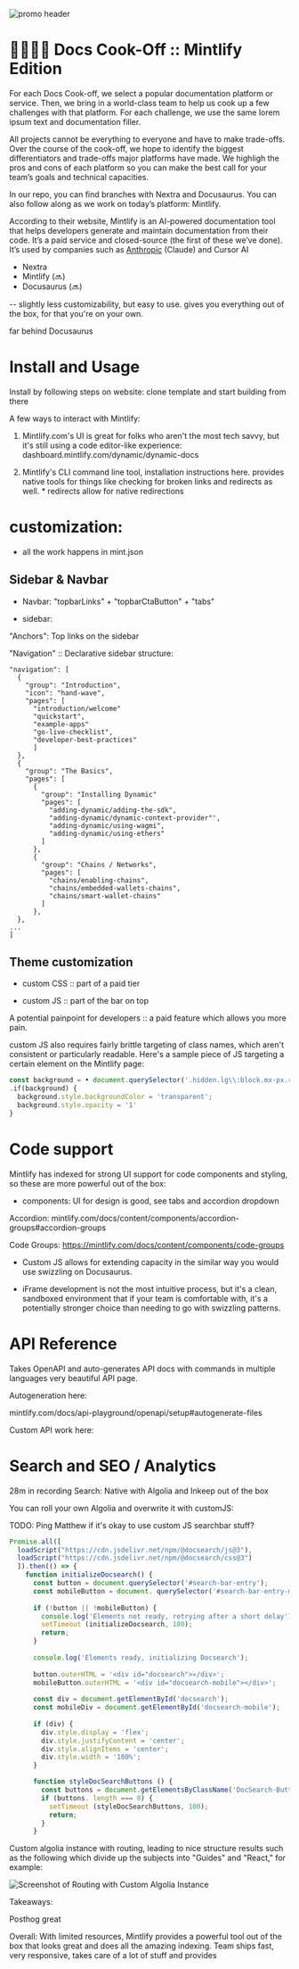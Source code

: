 ![promo header](./assets/cook-off-promo.png)

# 👨‍🍳👨‍🍳 Docs Cook-Off :: Mintlify Edition

For each Docs Cook-off, we select a popular documentation platform or service. Then, we bring in a world-class team to help us cook up a few challenges with that platform. For each challenge, we use the same lorem ipsum text and documentation filler.

All projects cannot be everything to everyone and have to make trade-offs. 
Over the course of the cook-off, we hope to identify the biggest differentiators and trade-offs major platforms have made. We highligh the pros and cons of each platform so you can make the best call for your team’s goals and technical capacities.

In our repo, you can find branches with Nextra and Docusaurus. You can also follow along as we work on today’s platform: Mintlify.

According to their website, Mintlify is an AI-powered documentation tool 
that helps developers generate and maintain documentation from their code. 
It’s a paid service and closed-source (the first of these we’ve done). 
It’s used by companies such as [Anthropic](https://mintlify.com/customers/anthropic) (Claude) and Cursor AI

* Nextra
* Mintlify (🔜)
* Docusaurus (🔜)

--
slightly less customizability, but easy to use. gives you everything out of the box,
for that you're on your own.

far behind Docusaurus

# Install and Usage

Install by following steps on website: clone template and start building from there

A few ways to interact with Mintlify:

1) Mintlify.com's UI is great for folks who aren't the most tech savvy, but it's still using a code editor-like experience: dashboard.mintlify.com/dynamic/dynamic-docs

2) Mintlify's CLI command line tool, installation instructions here. provides native tools for things like checking for broken links and redirects as well. * redirects allow for native redirections

# customization:

* all the work happens in mint.json

## Sidebar & Navbar

* Navbar: "topbarLinks" + "topbarCtaButton" + "tabs"

* sidebar: 

"Anchors": Top links on the sidebar

"Navigation" :: Declarative sidebar structure:

```
"navigation": [
  {
    "group": "Introduction", 
    "icon": "hand-wave",
    "pages": [ 
      "introduction/welcome"
      "quickstart", 
      "example-apps"
      "go-live-checklist", 
      "developer-best-practices"
      ]
  },
  {
    "group": "The Basics", 
    "pages": [
      {
        "group": "Installing Dynamic"
        "pages": [ 
          "adding-dynamic/adding-the-sdk", 
          "adding-dynamic/dynamic-context-provider"', 
          "adding-dynamic/using-wagmi", 
          "adding-dynamic/using-ethers"
        ]
      },
      { 
        "group": "Chains / Networks",
        "pages": [
          "chains/enabling-chains", 
          "chains/embedded-wallets-chains",
          "chains/smart-wallet-chains"
        ]
      },
  },
...
]
```

## Theme customization

* custom CSS :: part of a paid tier

* custom JS :: part of the bar on top

A potential painpoint for developers :: a paid feature which allows you more pain.

custom JS also requires fairly brittle targeting of class names, which aren't consistent or
particularly readable. Here's a sample piece of JS targeting a certain element on the Mintlify
page:

```js
const background = • document.querySelector('.hidden.lg\\:block.mx-px.relative.flex-1.bg-white.dark\\:bg-gray-900.pointer-events-auto.rounded-1g')
.if(background) {
  background.style.backgroundColor = 'transparent'; 
  background.style.opacity = '1'
}
```

# Code support

Mintlify has indexed for strong UI support for code components and styling, so these are
more powerful out of the box:

* components: UI for design is good, see tabs and accordion dropdown

Accordion: mintlify.com/docs/content/components/accordion-groups#accordion-groups

Code Groups: https://mintlify.com/docs/content/components/code-groups


* Custom JS allows for extending capacity in the similar way you would use swizzling
on Docusaurus.

* iFrame development is not the most intuitive process, but it's a clean, sandboxed environment
that if your team is comfortable with, it's a potentially stronger choice than
needing to go with swizzling patterns.

# API Reference

Takes OpenAPI and auto-generates API docs with commands in multiple languages
very beautiful API page.

Autogeneration here:

mintlify.com/docs/api-playground/openapi/setup#autogenerate-files

Custom API work here:



# Search and SEO / Analytics

28m in recording
Search: Native with Algolia and Inkeep out of the box

You can roll your own Algolia and overwrite it with customJS:

TODO: Ping Matthew if it's okay to use custom JS searchbar stuff?

```js
Promise.all([
  loadScript("https://cdn.jsdelivr.net/npm/@docsearch/js@3"), 
  loadScript("https://cdn.jsdelivr.net/npm/@docsearch/css@3")
  ]).then(() => { 
    function initializeDocsearch() { 
      const button = document.querySelector('#search-bar-entry'); 
      const mobileButton = document. querySelector('#search-bar-entry-mobile'); 
      
      if (!button || !mobileButton) { 
        console.log('Elements not ready, retrying after a short delay'); 
        setTimeout (initializeDocsearch, 100); 
        return; 
      } 
      
      console.log('Elements ready, initializing Docsearch'); 
      
      button.outerHTML = '<div id="docsearch">«/div>'; 
      mobileButton.outerHTML = '<div id="docsearch-mobile"></div>'; 
      
      const div = document.getElementById('docsearch'); 
      const mobileDiv = document.getElementById('docsearch-mobile'); 
      
      if (div) { 
        div.style.display = 'flex'; 
        div.style.justifyContent = 'center';
        div.style.alignItems = 'center';
        div.style.width = '100%';
      }

      function styleDocSearchButtons () { 
        const buttons = document.getElementsByClassName('DocSearch-Button'); 
        if (buttons. length === 0) { 
          setTimeout (styleDocSearchButtons, 100); 
          return;
        }
      }
```

Custom algolia instance with routing, leading to nice structure results such as the
following which divide up the subjects into "Guides" and "React," for example:

![Screenshot of Routing with Custom Algolia Instance](./assets/search-routing-custom-algolia.png)



Takeaways:



Posthog great 



Overall: With limited resources, Mintlify provides a powerful tool out of the box
that looks great and does all the amazing indexing. Team ships fast, very responsive,
takes care of a lot of stuff and provides 